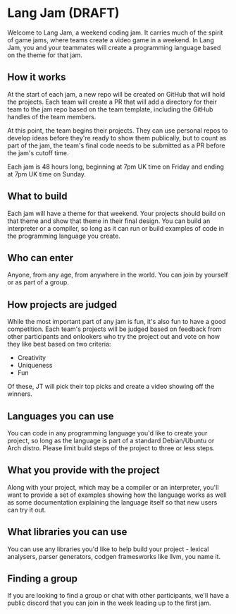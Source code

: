 # Lang Jam (DRAFT)

Welcome to Lang Jam, a weekend coding jam. It carries much of the spirit of game jams, where teams create a video game in a weekend. In Lang Jam, you and your teammates will create a programming language based on the theme for that jam.

## How it works

At the start of each jam, a new repo will be created on GitHub that will hold the projects. Each team will create a PR that will add a directory for their team to the jam repo based on the team template, including the GitHub handles of the team members.

At this point, the team begins their projects. They can use personal repos to develop ideas before they're ready to show them publically, but to count as part of the jam, the team's final code needs to be submitted as a PR before the jam's cutoff time.

Each jam is 48 hours long, beginning at 7pm UK time on Friday and ending at 7pm UK time on Sunday.

## What to build

Each jam will have a theme for that weekend. Your projects should build on that theme and show that theme in their final design. You can build an interpreter or a compiler, so long as it can run or build examples of code in the programming language you create.

## Who can enter

Anyone, from any age, from anywhere in the world. You can join by yourself or as part of a group.

## How projects are judged

While the most important part of any jam is fun, it's also fun to have a good competition. Each team's projects will be judged based on feedback from other participants and onlookers who try the project out and vote on how they like best based on two criteria:

* Creativity
* Uniqueness
* Fun

Of these, JT will pick their top picks and create a video showing off the winners.

## Languages you can use

You can code in any programming language you'd like to create your project, so long as the language is part of a standard Debian/Ubuntu or Arch distro. Please limit build steps of the project to three or less steps.

## What you provide with the project

Along with your project, which may be a compiler or an interpreter, you'll want to provide a set of examples showing how the language works as well as some documentation explaining the language itself so that new users can try it out.

## What libraries you can use

You can use any libraries you'd like to help build your project - lexical analysers, parser generators, codgen framesworks like llvm, you name it.

## Finding a group

If you are looking to find a group or chat with other participants, we'll have a public discord that you can join in the week leading up to the first jam.
